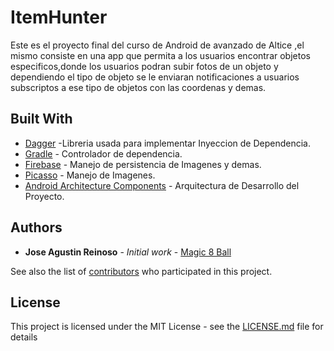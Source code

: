 # ItemHunter

Este es el proyecto final del curso de Android de  avanzado de Altice ,el mismo consiste en una app que permita a los usuarios encontrar objetos especificos,donde los usuarios podran subir fotos de un objeto y dependiendo el tipo de objeto se le enviaran notificaciones a usuarios subscriptos a ese tipo de objetos con las coordenas y demas.

## Built With

* [Dagger](https://google.github.io/dagger/users-guide) -Libreria usada para implementar Inyeccion de Dependencia.
* [Gradle](https://gradle.org/) - Controlador de dependencia.
* [Firebase](https://firebase.google.com/docs/) - Manejo de persistencia de Imagenes y demas.
* [Picasso](http://square.github.io/picasso/) - Manejo de Imagenes.
* [Android Architecture Components](https://developer.android.com/topic/libraries/architecture/) - Arquitectura de Desarrollo del Proyecto.



## Authors

* **Jose Agustin Reinoso** - *Initial work* - [Magic 8 Ball](https://github.com/jadrdc/prj-cursobasico-9/)

See also the list of [contributors](https://github.com/your/project/contributors) who participated in this project.

## License

This project is licensed under the MIT License - see the [LICENSE.md](LICENSE.md) file for details
